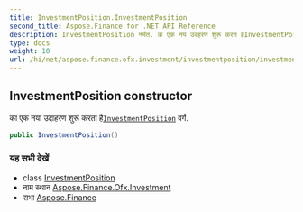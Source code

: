 ```yaml
---
title: InvestmentPosition.InvestmentPosition
second_title: Aspose.Finance for .NET API Reference
description: InvestmentPosition नर्मत. क एक नय उदहरण शुरू करत हैInvestmentPosition वर्ग.
type: docs
weight: 10
url: /hi/net/aspose.finance.ofx.investment/investmentposition/investmentposition/
---
```

## InvestmentPosition constructor

का एक नया उदाहरण शुरू करता है[`InvestmentPosition`](../) वर्ग.

```csharp
public InvestmentPosition()
```

### यह सभी देखें

* class [InvestmentPosition](../)
* नाम स्थान [Aspose.Finance.Ofx.Investment](../../investmentposition/)
* सभा [Aspose.Finance](../../../)


